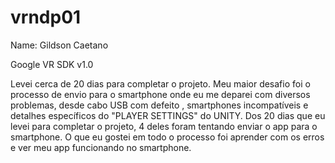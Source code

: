 # vrndp01
Name: Gildson Caetano

Google VR SDK v1.0

Levei cerca de 20 dias para completar o projeto. Meu maior desafio foi o processo de envio para o smartphone onde eu me deparei com diversos problemas, desde cabo USB com defeito , smartphones incompatíveis e detalhes específicos do "PLAYER SETTINGS" do UNITY. Dos 20 dias que eu levei para completar o projeto, 4 deles foram tentando enviar o app para o smartphone. O que eu gostei em todo o processo foi aprender com os erros e ver meu app funcionando no smartphone.
